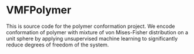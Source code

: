 # VMFPolymer
This is source code for the polymer conformation project.
We encode conformation of polymer with mixture of von Mises-Fisher distribution on a unit sphere 
by applying unsupervised machine learning to significantly reduce degrees of freedom of the system.
